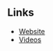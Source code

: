 ## Links
- [Website](http://web.stanford.edu/class/cs224n/index.html#schedule)
- [Videos](https://www.youtube.com/playlist?list=PLoROMvodv4rOhcuXMZkNm7j3fVwBBY42z)



